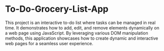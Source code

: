 # To-Do-Grocery-List-App
This project is an interactive to-do list where tasks can be managed in real time. It demonstrates how to add, edit, and remove elements dynamically on a web page using JavaScript. By leveraging various DOM manipulation methods, this application showcases how to create dynamic and interactive web pages for a seamless user experience.
